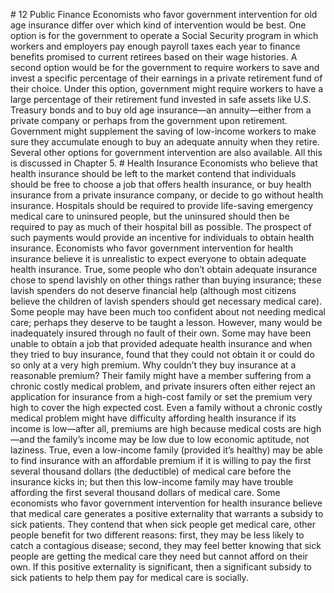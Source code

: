 \# 12 Public Finance Economists who favor government intervention for old age insurance differ over which kind of intervention would be best. One option is for the government to operate a Social Security program in which workers and employers pay enough payroll taxes each year to finance benefits promised to current retirees based on their wage histories. A second option would be for the government to require workers to save and invest a specific percentage of their earnings in a private retirement fund of their choice. Under this option, government might require workers to have a large percentage of their retirement fund invested in safe assets like U.S. Treasury bonds and to buy old age insurance—an annuity—either from a private company or perhaps from the government upon retirement. Government might supplement the saving of low-income workers to make sure they accumulate enough to buy an adequate annuity when they retire. Several other options for government intervention are also available. All this is discussed in Chapter 5. # Health Insurance Economists who believe that health insurance should be left to the market contend that individuals should be free to choose a job that offers health insurance, or buy health insurance from a private insurance company, or decide to go without health insurance. Hospitals should be required to provide life-saving emergency medical care to uninsured people, but the uninsured should then be required to pay as much of their hospital bill as possible. The prospect of such payments would provide an incentive for individuals to obtain health insurance. Economists who favor government intervention for health insurance believe it is unrealistic to expect everyone to obtain adequate health insurance. True, some people who don’t obtain adequate insurance chose to spend lavishly on other things rather than buying insurance; these lavish spenders do not deserve financial help (although most citizens believe the children of lavish spenders should get necessary medical care). Some people may have been much too confident about not needing medical care; perhaps they deserve to be taught a lesson. However, many would be inadequately insured through no fault of their own. Some may have been unable to obtain a job that provided adequate health insurance and when they tried to buy insurance, found that they could not obtain it or could do so only at a very high premium. Why couldn’t they buy insurance at a reasonable premium? Their family might have a member suffering from a chronic costly medical problem, and private insurers often either reject an application for insurance from a high-cost family or set the premium very high to cover the high expected cost. Even a family without a chronic costly medical problem might have difficulty affording health insurance if its income is low—after all, premiums are high because medical costs are high—and the family’s income may be low due to low economic aptitude, not laziness. True, even a low-income family (provided it’s healthy) may be able to find insurance with an affordable premium if it is willing to pay the first several thousand dollars (the deductible) of medical care before the insurance kicks in; but then this low-income family may have trouble affording the first several thousand dollars of medical care. Some economists who favor government intervention for health insurance believe that medical care generates a positive externality that warrants a subsidy to sick patients. They contend that when sick people get medical care, other people benefit for two different reasons: first, they may be less likely to catch a contagious disease; second, they may feel better knowing that sick people are getting the medical care they need but cannot afford on their own. If this positive externality is significant, then a significant subsidy to sick patients to help them pay for medical care is socially.